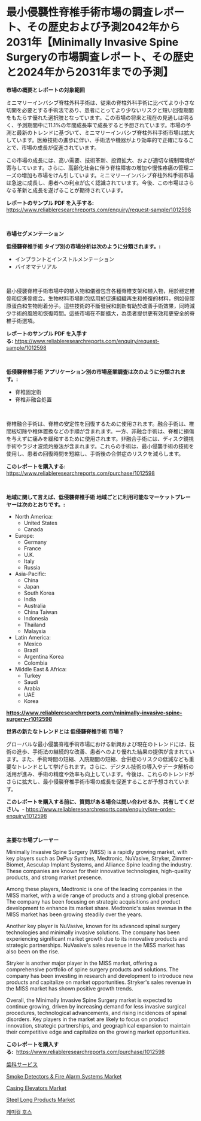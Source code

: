 <p><h1>最小侵襲性脊椎手術市場の調査レポート、その歴史および予測2042年から2031年【Minimally Invasive Spine Surgeryの市場調査レポート、その歴史と2024年から2031年までの予測】</h1></p><p><strong>市場の概要とレポートの対象範囲</strong></p>
<p><p>ミニマリーインバシブ脊柱外科手術は、従来の脊柱外科手術に比べてより小さな切開を必要とする手術法であり、患者にとってより少ないリスクと短い回復期間をもたらす優れた選択肢となっています。この市場の将来と現在の見通しは明るく、予測期間中に11.1%の年間成長率で成長すると予想されています。市場の予測と最新のトレンドに基づいて、ミニマリーインバシブ脊柱外科手術市場は拡大しています。医療技術の進歩に伴い、手術法や機器がより効率的で正確になることで、市場の成長が促進されています。</p><p>この市場の成長には、高い需要、技術革新、投資拡大、および適切な規制環境が寄与しています。さらに、高齢化社会に伴う脊柱障害の増加や慢性疼痛の管理ニーズの増加も市場をけん引しています。ミニマリーインバシブ脊柱外科手術市場は急速に成長し、患者への利点が広く認識されています。今後、この市場はさらなる革新と成長を遂げることが期待されています。</p></p>
<p><strong>レポートのサンプル PDF を入手する:</strong> <a href="https://www.reliableresearchreports.com/enquiry/request-sample/1012598">https://www.reliableresearchreports.com/enquiry/request-sample/1012598</a></p>
<p>&nbsp;</p>
<p><strong>市場セグメンテーション</strong></p>
<p><strong>低侵襲脊椎手術 タイプ別の市場分析は次のように分類されます。:</strong></p>
<p><ul><li>インプラントとインストルメンテーション</li><li>バイオマテリアル</li></ul></p>
<p>&nbsp;</p>
<p><p>最小侵襲脊椎手術市場中的植入物和儀器包含各種脊椎支架和植入物，用於穩定椎骨和促進骨癒合。生物材料市場則包括用於促進組織再生和修復的材料，例如骨膠原蛋白和生物附着分子。這些技術的不斷發展和創新有助於改善手術效果，同時減少手術的風險和恢復時間。這些市場在不斷擴大，為患者提供更有效和更安全的脊椎手術選項。</p></p>
<p><strong>レポートのサンプル PDF を入手する:</strong>&nbsp;<a href="https://www.reliableresearchreports.com/enquiry/request-sample/1012598">https://www.reliableresearchreports.com/enquiry/request-sample/1012598</a></p>
<p>&nbsp;</p>
<p><strong> 低侵襲脊椎手術 アプリケーション別の市場産業調査は次のように分類されます。:</strong></p>
<p><ul><li>脊椎固定術</li><li>脊椎非融合処置</li></ul></p>
<p>&nbsp;</p>
<p><p>脊椎融合手術は、脊椎の安定性を回復するために使用されます。融合手術は、椎間板切除や椎体置換などの手順が含まれます。一方、非融合手術は、脊椎に損傷を与えずに痛みを緩和するために使用されます。非融合手術には、ディスク鏡視手術やラジオ波焼灼療法が含まれます。これらの手術は、最小侵襲手術の技術を使用し、患者の回復時間を短縮し、手術後の合併症のリスクを減らします。</p></p>
<p><strong>このレポートを購入する:</strong>&nbsp; <a href="https://www.reliableresearchreports.com/purchase/1012598">https://www.reliableresearchreports.com/purchase/1012598</a></p>
<p>&nbsp;</p>
<p><strong>地域に関して言えば、低侵襲脊椎手術 地域ごとに利用可能なマーケットプレーヤーは次のとおりです。:</strong></p>
<p><ul>
    <li>
        North America:
        <ul>
            <li>United States</li>
            <li>Canada</li>
        </ul>
    </li>
    <li>
        Europe:
        <ul>
            <li>Germany</li>
            <li>France</li>
            <li>U.K.</li>
            <li>Italy</li>
            <li>Russia</li>
        </ul>
    </li>
    <li>
        Asia-Pacific:
        <ul>
            <li>China</li>
            <li>Japan</li>
            <li>South Korea</li>
            <li>India</li>
            <li>Australia</li>
            <li>China Taiwan</li>
            <li>Indonesia</li>
            <li>Thailand</li>
            <li>Malaysia</li>
        </ul>
    </li>
    <li>
        Latin America:
        <ul>
            <li>Mexico</li>
            <li>Brazil</li>
            <li>Argentina Korea</li>
            <li>Colombia</li>
        </ul>
    </li>
    <li>
        Middle East & Africa:
        <ul>
            <li>Turkey</li>
            <li>Saudi</li>
            <li>Arabia</li>
            <li>UAE</li>
            <li>Korea</li>
        </ul>
    </li>
    </ul></p>
<p><strong><a href="https://www.reliableresearchreports.com/minimally-invasive-spine-surgery-r1012598">https://www.reliableresearchreports.com/minimally-invasive-spine-surgery-r1012598</a></strong>&nbsp;</p>
<p><strong>世界の新たなトレンドとは 低侵襲脊椎手術 市場？</strong></p>
<p><p>グローバルな最小侵襲脊椎手術市場における新興および現在のトレンドには、技術の進歩、手術法の継続的な改善、患者へのより優れた結果の提供が含まれています。また、手術時間の短縮、入院期間の短縮、合併症のリスクの低減なども重要なトレンドとして挙げられます。さらに、デジタル技術の導入やデータ解析の活用が進み、手術の精度や効率も向上しています。今後は、これらのトレンドがさらに拡大し、最小侵襲脊椎手術市場の成長を促進することが予想されています。</p></p>
<p><strong>このレポートを購入する前に、質問がある場合は問い合わせるか、共有してください。</strong>- <a href="https://www.reliableresearchreports.com/enquiry/pre-order-enquiry/1012598">https://www.reliableresearchreports.com/enquiry/pre-order-enquiry/1012598</a></p>
<p>&nbsp;</p>
<p><strong>主要な市場プレーヤー</strong></p>
<p><p>Minimally Invasive Spine Surgery (MISS) is a rapidly growing market, with key players such as DePuy Synthes, Medtronic, NuVasive, Stryker, Zimmer-Biomet, Aesculap Implant Systems, and Alliance Spine leading the industry. These companies are known for their innovative technologies, high-quality products, and strong market presence.</p><p>Among these players, Medtronic is one of the leading companies in the MISS market, with a wide range of products and a strong global presence. The company has been focusing on strategic acquisitions and product development to enhance its market share. Medtronic's sales revenue in the MISS market has been growing steadily over the years.</p><p>Another key player is NuVasive, known for its advanced spinal surgery technologies and minimally invasive solutions. The company has been experiencing significant market growth due to its innovative products and strategic partnerships. NuVasive's sales revenue in the MISS market has also been on the rise.</p><p>Stryker is another major player in the MISS market, offering a comprehensive portfolio of spine surgery products and solutions. The company has been investing in research and development to introduce new products and capitalize on market opportunities. Stryker's sales revenue in the MISS market has shown positive growth trends.</p><p>Overall, the Minimally Invasive Spine Surgery market is expected to continue growing, driven by increasing demand for less invasive surgical procedures, technological advancements, and rising incidences of spinal disorders. Key players in the market are likely to focus on product innovation, strategic partnerships, and geographical expansion to maintain their competitive edge and capitalize on the growing market opportunities.</p></p>
<p><strong>このレポートを購入する:</strong>&nbsp;&nbsp;<a href="https://www.reliableresearchreports.com/purchase/1012598">https://www.reliableresearchreports.com/purchase/1012598</a></p>
<p><p><a href="https://github.com/ReganWisoky2023/Market-Research-Report-List-1/blob/main/222128920581.md">歯科サービス</a></p><p><a href="https://github.com/provorikovar/Market-Research-Report-List-3/blob/main/smoke-detectors-fire-alarm-systems-market.md">Smoke Detectors & Fire Alarm Systems Market</a></p><p><a href="https://github.com/angelajermaine/Market-Research-Report-List-2/blob/main/casing-elevators-market.md">Casing Elevators Market</a></p><p><a href="https://skillful-vermicelli-b89.notion.site/Steel-Long-Products-Market-Size-and-Examines-its-Market-Scope-with-a-Primary-Focus-on-Growth-Oppor-970780bd58ea4c8898b2dccf283539a5">Steel Long Products Market</a></p><p><a href="https://github.com/vsr06p4p49/Market-Research-Report-List-1/blob/main/299775418974.md">케미컬 호스</a></p></p>